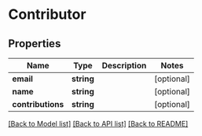 # Contributor

## Properties

Name | Type | Description | Notes
------------ | ------------- | ------------- | -------------
**email** | **string** |  | [optional] 
**name** | **string** |  | [optional] 
**contributions** | **string** |  | [optional] 

[[Back to Model list]](../../README.md#documentation-for-models) [[Back to API list]](../../README.md#documentation-for-api-endpoints) [[Back to README]](../../README.md)



